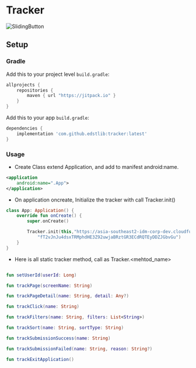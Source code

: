 # Tracker

![SlidingButton](https://i.ibb.co/GCcGMwH/edtslibs.png)
## Setup
### Gradle

Add this to your project level `build.gradle`:
```groovy
allprojects {
    repositories {
        maven { url "https://jitpack.io" }
    }
}
```
Add this to your app `build.gradle`:
```groovy
dependencies {
    implementation 'com.github.edstlib:tracker:latest'
}
```

### Usage

- Create Class extend Application, and add to manifest android:name.
```xml
<application
    android:name=".App">
</application>
```

- On application oncreate, Initialize the tracker with call Tracker.init()

```kotlin
class App: Application() {
    override fun onCreate() {
        super.onCreate()

        Tracker.init(this,"https://asia-southeast2-idm-corp-dev.cloudfunctions.net",
            "fT2vJnJu4dsxTRMphdHE3Z92uwjaBRztGR3ECdRQTEyDDZJGbvGu")
    }
}
```

- Here is all static tracker method, call as Tracker.<mehtod_name>

```kotlin

fun setUserId(userId: Long)

fun trackPage(screenName: String)

fun trackPageDetail(name: String, detail: Any?)

fun trackClick(name: String)

fun trackFilters(name: String, filters: List<String>)

fun trackSort(name: String, sortType: String)

fun trackSubmissionSuccess(name: String)

fun trackSubmissionFailed(name: String, reason: String?)

fun trackExitApplication()

```
